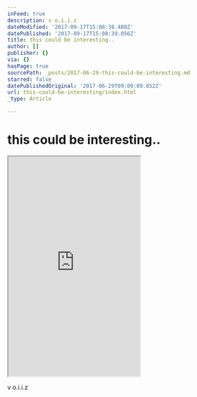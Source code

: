 ```yaml
---
inFeed: true
description: v o.i.i.z
dateModified: '2017-09-17T15:08:38.480Z'
datePublished: '2017-09-17T15:08:39.056Z'
title: this could be interesting..
author: []
publisher: {}
via: {}
hasPage: true
sourcePath: _posts/2017-06-29-this-could-be-interesting.md
starred: false
datePublishedOriginal: '2017-06-29T09:00:09.052Z'
url: this-could-be-interesting/index.html
_type: Article

---
```

# this could be interesting..

<iframe src="https://the-grid.github.io/ed-userhtml/?g=eJydVNuOmzAQfecrLFZtEykQtrvZC7moF1VVpaq_UBk8gBvHRrbJJlvtv3cMJiGb7qoqPNiMZ86cGZ9hYexewCrIFNuT3wHBZ0N1yWVKknn7WShpo4JuuNin5N13atW7CTFUmsiA5sU8eAqCWG1BC9ojVMDLyiLCmw7igTNbpeQy6Q21MtxyhUkKvgPWGR8jLhns0K_7tqo-kBBQ2MNHRvN1qVUjWZQroXRKdJmNkgm-41c8aOcyIUl87_0c7UKohwhLqzhjIH1qjfV5hkk8MydFIqS0IK0v9liLBkEt38KA_vvZSy2wsLMRFbzEwBzRQM8H3Y_a6Kuk3p32l_ZJKWNclim5cx4HPAa50rRjI5WEwQ0a_giIeNP7-75c3F26t7MxbmrMkpJMqHz9t1ZcmWd80sptJ2RgKVTeGM-zz1Jcuvc0Ns6FMpBZedZImhklGnvSyKQnrjttXc96w6C8m75hHzbAOCUm1wCSUMnIaEN3US_M6xk6jtu8R-kOxUAbq-ZPw2Ps_CCRo3Ny_LyYge_1gXpbyeXsWSVX3vCExBdTP4_Bwk0krsGC8S3hbBlu9j_oNiS5oMYsQ584XGHkgpJKQ7EMf9EtxZp5bdOt4myUjA_-Pb-QKJkLnq-9CTFH43D11vINmPliSltAl_M0Ua_6NuEgZWVtbdLp1FZQas5iyqfsEVUdEotKBrsMf2aCynW4as0-wesAxioN5wDoQdqjfwJx6zkGCpJmBIX2AghilAonKOayUOfhX9VHy_smTbFLq8AveFH16rNrLDaYOKpZYy1uM0BN4dUTU7kVDzYgmzheTGsMNjWVpL3zZXjUTKv2vNEGh6dW3P0dBvemapD9tV3c397ezIkzoXYQzEmnk4DjFBSNzN1QkUOQFyjDKUUiNsb6vghw20_7b2zkZTaOW1JxNzFkSUL36wrb4TpgHgX0v6AeEql3lP8AGiMH-g" height="500" style=""></iframe>

v o.i.i.z